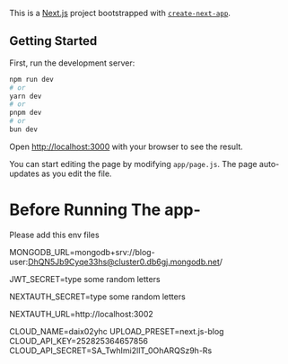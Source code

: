 This is a [Next.js](https://nextjs.org/) project bootstrapped with [`create-next-app`](https://github.com/vercel/next.js/tree/canary/packages/create-next-app).

## Getting Started

First, run the development server:

```bash
npm run dev
# or
yarn dev
# or
pnpm dev
# or
bun dev
```

Open [http://localhost:3000](http://localhost:3000) with your browser to see the result.

You can start editing the page by modifying `app/page.js`. The page auto-updates as you edit the file.

# Before Running The app-
Please add this env files

MONGODB_URL=mongodb+srv://blog-user:DhQN5Jb9Cyqe33hs@cluster0.db6gj.mongodb.net/

JWT_SECRET=type some random letters

NEXTAUTH_SECRET=type some random letters

NEXTAUTH_URL=http://localhost:3002


CLOUD_NAME=daix02yhc
UPLOAD_PRESET=next.js-blog
CLOUD_API_KEY=252825364657856
CLOUD_API_SECRET=SA_TwhImi2llT_0OhARQSz9h-Rs


